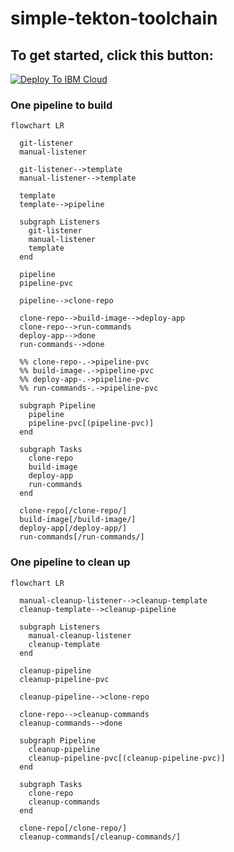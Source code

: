 # simple-tekton-toolchain

## To get started, click this button:

[![Deploy To IBM Cloud](https://cloud.ibm.com/devops/setup/deploy/button_x2.png)](https://cloud.ibm.com/devops/setup/deploy?repository=https%3A//github.com/l2fprod%2Fsimple-tekton-toolchain&env_id=ibm:yp:us-south&type=tekton&branch=main)

### One pipeline to build

```mermaid
flowchart LR

  git-listener
  manual-listener

  git-listener-->template
  manual-listener-->template

  template
  template-->pipeline
  
  subgraph Listeners
    git-listener
    manual-listener
    template
  end

  pipeline
  pipeline-pvc

  pipeline-->clone-repo

  clone-repo-->build-image-->deploy-app
  clone-repo-->run-commands
  deploy-app-->done
  run-commands-->done

  %% clone-repo-.->pipeline-pvc
  %% build-image-.->pipeline-pvc
  %% deploy-app-.->pipeline-pvc
  %% run-commands-.->pipeline-pvc
  
  subgraph Pipeline
    pipeline
    pipeline-pvc[(pipeline-pvc)]
  end

  subgraph Tasks
    clone-repo
    build-image
    deploy-app
    run-commands
  end

  clone-repo[/clone-repo/]
  build-image[/build-image/]
  deploy-app[/deploy-app/]
  run-commands[/run-commands/]
```

### One pipeline to clean up

```mermaid
flowchart LR

  manual-cleanup-listener-->cleanup-template
  cleanup-template-->cleanup-pipeline
  
  subgraph Listeners
    manual-cleanup-listener
    cleanup-template
  end

  cleanup-pipeline
  cleanup-pipeline-pvc

  cleanup-pipeline-->clone-repo

  clone-repo-->cleanup-commands
  cleanup-commands-->done
  
  subgraph Pipeline
    cleanup-pipeline
    cleanup-pipeline-pvc[(cleanup-pipeline-pvc)]
  end

  subgraph Tasks
    clone-repo
    cleanup-commands
  end

  clone-repo[/clone-repo/]
  cleanup-commands[/cleanup-commands/]
```